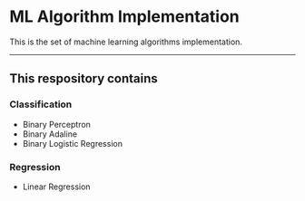 # ML Algorithm Implementation

This is the set of machine learning algorithms implementation.

---

## This respository contains

### Classification

- Binary Perceptron
- Binary Adaline
- Binary Logistic Regression

### Regression

- Linear Regression
